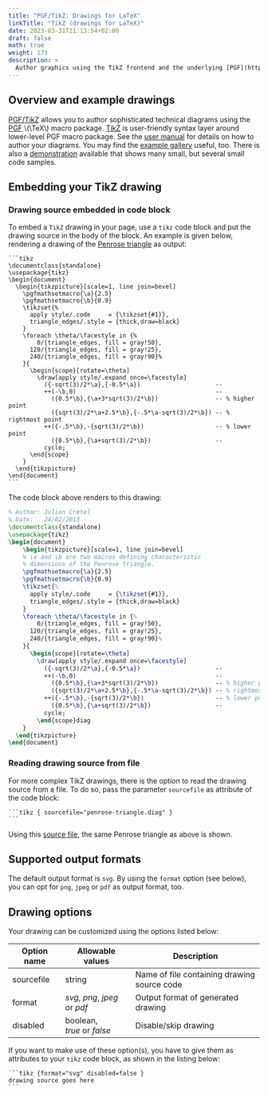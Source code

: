 ```yaml
---
title: "PGF/TikZ: Drawings for LaTeX"
linkTitle: "TikZ (drawings for LaTeX)"
date: 2023-03-31T21:13:54+02:00
draft: false
math: true
weight: 173
description: >
  Author graphics using the TikZ frontend and the underlying [PGF](https://github.com/pgf-tikz/pgf) TeX macro package.
---
```

## Overview and example drawings

[PGF/TikZ](https://en.wikipedia.org/wiki/PGF/TikZ) allows you to author sophisticated technical diagrams using the [PGF](https://github.com/pgf-tikz/pgf) \\(\TeX\\) macro package. [TikZ](https://tikz.de) is user-friendly syntax layer around lower-level PGF macro package. See the [user manual](https://pgf-tikz.github.io) for details on how to author your diagrams. You may find the [example gallery](https://texample.net/tikz/examples/) useful, too. There is also a [demonstration](http://www.math.tugraz.at/~huss/new/teaching/computermathematik09/dateien/tikz_demonstration.pdf) available that shows many small, but several small code samples.

## Embedding your TikZ drawing

### Drawing source embedded in code block

To embed a `TikZ` drawing in your page, use a `tikz` code block and put the drawing source in the body of the block. An example is given below, rendering a drawing of the [Penrose triangle](https://en.wikipedia.org/wiki/Penrose_triangle) as output:

````
```tikz
\documentclass{standalone}
\usepackage{tikz}
\begin{document}
  \begin{tikzpicture}[scale=1, line join=bevel]
    \pgfmathsetmacro{\a}{2.5}
    \pgfmathsetmacro{\b}{0.9}
    \tikzset{%
      apply style/.code     = {\tikzset{#1}},
      triangle_edges/.style = {thick,draw=black}
    }
    \foreach \theta/\facestyle in {%
        0/{triangle_edges, fill = gray!50},
      120/{triangle_edges, fill = gray!25},
      240/{triangle_edges, fill = gray!90}%
    }{
      \begin{scope}[rotate=\theta]
        \draw[apply style/.expand once=\facestyle]
          ({-sqrt(3)/2*\a},{-0.5*\a})                     --
          ++(-\b,0)                                       --
            ({0.5*\b},{\a+3*sqrt(3)/2*\b})                -- % higher point
            ({sqrt(3)/2*\a+2.5*\b},{-.5*\a-sqrt(3)/2*\b}) -- % rightmost point
          ++({-.5*\b},-{sqrt(3)/2*\b})                    -- % lower point
            ({0.5*\b},{\a+sqrt(3)/2*\b})                  --
          cycle;
      \end{scope}
    }
  \end{tikzpicture}
\end{document}
```
````

The code block above renders to this drawing:

```tikz
% Author: Julien Cretel
% Date:   24/02/2013
\documentclass{standalone}
\usepackage{tikz}
\begin{document}
    \begin{tikzpicture}[scale=1, line join=bevel]
    % \a and \b are two macros defining characteristic
    % dimensions of the Penrose triangle.		
    \pgfmathsetmacro{\a}{2.5}
    \pgfmathsetmacro{\b}{0.9}
    \tikzset{%
      apply style/.code     = {\tikzset{#1}},
      triangle_edges/.style = {thick,draw=black}
    }
    \foreach \theta/\facestyle in {%
        0/{triangle_edges, fill = gray!50},
      120/{triangle_edges, fill = gray!25},
      240/{triangle_edges, fill = gray!90}%
    }{
      \begin{scope}[rotate=\theta]
        \draw[apply style/.expand once=\facestyle]
          ({-sqrt(3)/2*\a},{-0.5*\a})                     --
          ++(-\b,0)                                       --
            ({0.5*\b},{\a+3*sqrt(3)/2*\b})                -- % higher point	
            ({sqrt(3)/2*\a+2.5*\b},{-.5*\a-sqrt(3)/2*\b}) -- % rightmost point
          ++({-.5*\b},-{sqrt(3)/2*\b})                    -- % lower point
            ({0.5*\b},{\a+sqrt(3)/2*\b})                  --
          cycle;
        \end{scope}diag
    }	
  \end{tikzpicture}
\end{document}
```

### Reading drawing source from file

For more complex TikZ drawings, there is the option to read the drawing source from a file. To do so, pass the parameter `sourcefile` as attribute of the code block:

````
```tikz { sourcefile="penrose-triangle.diag" }
```
````

Using this [source file](penrose-triangle.diag), the same Penrose triangle as above is shown.

## Supported output formats

The default output format is `svg`. By using the `format` option (see below), you can opt for `png`, `jpeg` or `pdf` as output format, too. 

## Drawing options

Your drawing can be customized using the options listed below: 

| Option name     | Allowable values                                  | Description                                 |
|-----------------|---------------------------------------------------|---------------------------------------------|
| sourcefile      | string                                            | Name of file containing drawing source code |
| format          | _svg_, _png_, _jpeg_ or _pdf_                     | Output format of generated drawing          |
| disabled        | boolean,<br>_true_ or _false_                     | Disable/skip drawing                        |

If you want to make use of these option(s), you have to give them as attributes to your `tikz` code block, as shown in the listing below:

````
```tikz {format="svg" disabled=false }
drawing source goes here
```
````
